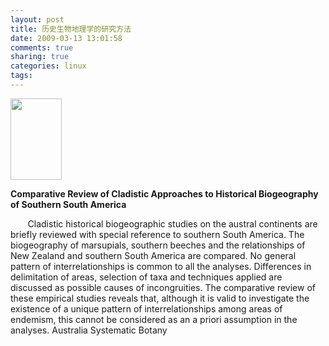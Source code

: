 ```yaml
---
layout: post
title: 历史生物地理学的研究方法
date: 2009-03-13 13:01:58
comments: true
sharing: true
categories: linux
tags: 
---
```


<p>
<img src="/Blogs/image.axd?picture=2009%2f3%2f159446.jpg" alt="" width="82" height="130" />
</p>
<p>
<strong>Comparative Review of Cladistic Approaches to Historical Biogeography of Southern South America</strong> &nbsp;&nbsp;&nbsp;&nbsp;&nbsp;
</p>
<p>
&nbsp;&nbsp;&nbsp;&nbsp;&nbsp;&nbsp; Cladistic historical biogeographic studies on the austral continents are briefly reviewed with special reference to southern South America. The biogeography of marsupials, southern beeches and the relationships of New Zealand and southern South America are compared. No general pattern of interrelationships is common to all the analyses. Differences in delimitation of areas, selection of taxa and techniques applied are discussed as possible causes of incongruities. The comparative review of these empirical studies reveals that, although it is valid to investigate the existence of a unique pattern of interrelationships among areas of endemism, this cannot be considered as an a priori assumption in the analyses. Australia Systematic Botany<!-- sphereit end -->
</p>
